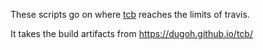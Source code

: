These scripts go on where [tcb](https://github.com/dugoh/tcb/) reaches the limits of travis.

It takes the build artifacts from https://dugoh.github.io/tcb/
